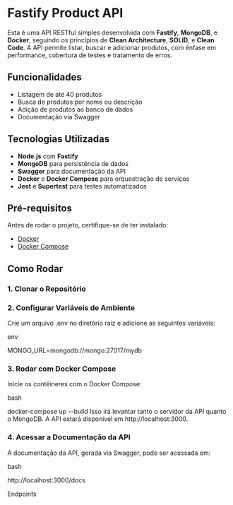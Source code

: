 # Fastify Product API

Esta é uma API RESTful simples desenvolvida com **Fastify**, **MongoDB**, e **Docker**, seguindo os princípios de **Clean Architecture**, **SOLID**, e **Clean Code**. A API permite listar, buscar e adicionar produtos, com ênfase em performance, cobertura de testes e tratamento de erros.

## Funcionalidades

- Listagem de até 40 produtos
- Busca de produtos por nome ou descrição
- Adição de produtos ao banco de dados
- Documentação via Swagger

## Tecnologias Utilizadas

- **Node.js** com **Fastify**
- **MongoDB** para persistência de dados
- **Swagger** para documentação da API
- **Docker** e **Docker Compose** para orquestração de serviços
- **Jest** e **Supertest** para testes automatizados

## Pré-requisitos

Antes de rodar o projeto, certifique-se de ter instalado:

- [Docker](https://www.docker.com/get-started)
- [Docker Compose](https://docs.docker.com/compose/install/)

## Como Rodar

### 1. Clonar o Repositório

### 2. Configurar Variáveis de Ambiente

Crie um arquivo .env no diretório raiz e adicione as seguintes variáveis:

env

MONGO_URL=mongodb://mongo:27017/mydb

### 3. Rodar com Docker Compose
Inicie os contêineres com o Docker Compose:

bash

docker-compose up --build
Isso irá levantar tanto o servidor da API quanto o MongoDB. A API estará disponível em http://localhost:3000.

### 4. Acessar a Documentação da API
A documentação da API, gerada via Swagger, pode ser acessada em:

bash

http://localhost:3000/docs

Endpoints

